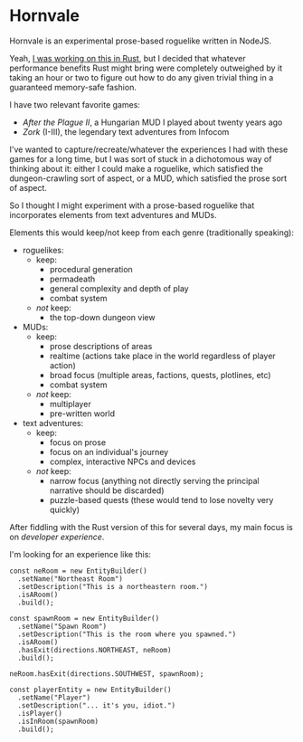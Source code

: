 # Hornvale
Hornvale is an experimental prose-based roguelike written in NodeJS.

Yeah, [I was working on this in Rust](https://github.com/ndouglas/hornvale-rust), but I decided that whatever performance benefits Rust might bring were completely outweighed by it taking an hour or two to figure out how to do any given trivial thing in a guaranteed memory-safe fashion.

I have two relevant favorite games:
- _After the Plague II_, a Hungarian MUD I played about twenty years ago
- _Zork_ (I-III), the legendary text adventures from Infocom

I've wanted to capture/recreate/whatever the experiences I had with these games for a long time, but I was sort of stuck in a dichotomous way of thinking about it: either I could make a roguelike, which satisfied the dungeon-crawling sort of aspect, or a MUD, which satisfied the prose sort of aspect.

So I thought I might experiment with a prose-based roguelike that incorporates elements from text adventures and MUDs.

Elements this would keep/not keep from each genre (traditionally speaking):
- roguelikes:
  - keep:
    - procedural generation
    - permadeath
    - general complexity and depth of play
    - combat system
  - _not_ keep:
    - the top-down dungeon view
- MUDs:
  - keep:
    - prose descriptions of areas
    - realtime (actions take place in the world regardless of player action)
    - broad focus (multiple areas, factions, quests, plotlines, etc)
    - combat system
  - _not_ keep:
    - multiplayer
    - pre-written world
- text adventures:
  - keep:
    - focus on prose
    - focus on an individual's journey
    - complex, interactive NPCs and devices
  - _not_ keep:
    - narrow focus (anything not directly serving the principal narrative should be discarded)
    - puzzle-based quests (these would tend to lose novelty very quickly)

After fiddling with the Rust version of this for several days, my main focus is on _developer experience_.

I'm looking for an experience like this:

```nodejs
const neRoom = new EntityBuilder()
  .setName("Northeast Room")
  .setDescription("This is a northeastern room.")
  .isARoom()
  .build();  

const spawnRoom = new EntityBuilder()
  .setName("Spawn Room")
  .setDescription("This is the room where you spawned.")
  .isARoom()
  .hasExit(directions.NORTHEAST, neRoom)
  .build();

neRoom.hasExit(directions.SOUTHWEST, spawnRoom);

const playerEntity = new EntityBuilder()
  .setName("Player")
  .setDescription("... it's you, idiot.")
  .isPlayer()
  .isInRoom(spawnRoom)
  .build();
```


